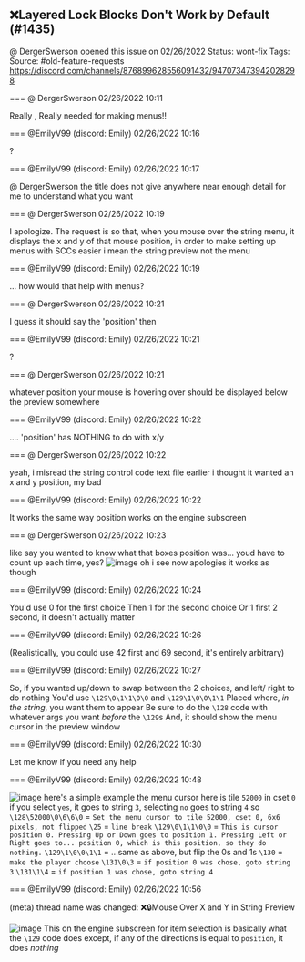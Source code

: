 ## ❌Layered Lock Blocks Don't Work by Default (#1435)
@ DergerSwerson opened this issue on 02/26/2022
Status: wont-fix
Tags: 
Source: #old-feature-requests https://discord.com/channels/876899628556091432/947073473942028298


=== @ DergerSwerson 02/26/2022 10:11

Really , Really needed for making menus!!

=== @EmilyV99 (discord: Emily) 02/26/2022 10:16

?

=== @EmilyV99 (discord: Emily) 02/26/2022 10:17

@ DergerSwerson the title does not give anywhere near enough detail for me to understand what you want

=== @ DergerSwerson 02/26/2022 10:19

I apologize. The request is so that, when you mouse over the string menu, it displays the x and y of that mouse position, in order to make setting up menus with SCCs easier
i mean
the string preview
not the menu

=== @EmilyV99 (discord: Emily) 02/26/2022 10:19

... how would that help with menus?

=== @ DergerSwerson 02/26/2022 10:21

I guess it should say the 'position' then

=== @EmilyV99 (discord: Emily) 02/26/2022 10:21

?

=== @ DergerSwerson 02/26/2022 10:21

whatever position your mouse is hovering over should be displayed below the preview somewhere

=== @EmilyV99 (discord: Emily) 02/26/2022 10:22

.... 'position' has NOTHING to do with x/y

=== @ DergerSwerson 02/26/2022 10:22

yeah, i misread the string control code text file earlier
i thought it wanted an x and y position, my bad

=== @EmilyV99 (discord: Emily) 02/26/2022 10:22

It works the same way position works on the engine subscreen

=== @ DergerSwerson 02/26/2022 10:23

like say you wanted to know what that boxes position was... youd have to count up each time, yes?
![image](https://cdn.discordapp.com/attachments/947073473942028298/947076495979974706/unknown.png?ex=65ec38b8&is=65d9c3b8&hm=fb656336b8682ee24b8ba483e8213f68b0fc2b95af94bc15e3e29e1b47db694d&)
oh
i see now
apologies
it works as though

=== @EmilyV99 (discord: Emily) 02/26/2022 10:24

You'd use 0 for the first choice
Then 1 for the second choice
Or 1 first 2 second, it doesn't actually matter

=== @EmilyV99 (discord: Emily) 02/26/2022 10:26

(Realistically, you could use 42 first and 69 second, it's entirely arbitrary)

=== @EmilyV99 (discord: Emily) 02/26/2022 10:27

So, if you wanted up/down to swap between the 2 choices, and left/ right to do nothing
You'd use `\129\0\1\1\0\0` and `\129\1\0\0\1\1`
Placed where,  *in the string*, you want them to appear
Be sure to do the `\128` code with whatever args you want *before* the `\129`s
And, it should show the menu cursor in the preview window

=== @EmilyV99 (discord: Emily) 02/26/2022 10:30

Let me know if you need any help

=== @EmilyV99 (discord: Emily) 02/26/2022 10:48


![image](https://cdn.discordapp.com/attachments/947073473942028298/947082586503663626/unknown.png?ex=65ec3e64&is=65d9c964&hm=cdddae65231ad40b025f7f8bda2d47cbf3c616228171c5e071881aa01de60a9c&)
here's a simple example
the menu cursor here is tile `52000` in cset `0`
if you select `yes`, it goes to string `3`, selecting `no` goes to string `4`
so
`\128\52000\0\6\6\0` = `Set the menu cursor to tile 52000, cset 0, 6x6 pixels, not flipped`
`\25` = `line break`
`\129\0\1\1\0\0` = `This is cursor position 0. Pressing Up or Down goes to position 1. Pressing Left or Right goes to... position 0, which is this position, so they do nothing.`
`\129\1\0\0\1\1` = ...same as above, but flip the 0s and 1s
`\130` = `make the player choose`
`\131\0\3` = `if position 0 was chose, goto string 3`
`\131\1\4` = `if position 1 was chose, goto string 4`

=== @EmilyV99 (discord: Emily) 02/26/2022 10:56

(meta) thread name was changed: ❌🔒Mouse Over X and Y in String Preview

![image](https://cdn.discordapp.com/attachments/947073473942028298/947084838765228062/unknown.png?ex=65ec407d&is=65d9cb7d&hm=c490d3d945437e43141e95f9b6b3e67434b1f3036b5ed7ce017ceb203ae49932&)
This on the engine subscreen for item selection
is basically what the `\129` code does
except, if any of the directions is equal to `position`, it does *nothing*
